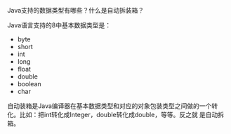 Java支持的数据类型有哪些？什么是自动拆装箱？

Java语言支持的8中基本数据类型是：

  * byte
  * short
  * int
  * long
  * float
  * double
  * boolean
  * char

自动装箱是Java编译器在基本数据类型和对应的对象包装类型之间做的一个转化。比如：把int转化成Integer，double转化成double，等等。反之就
是自动拆箱。
